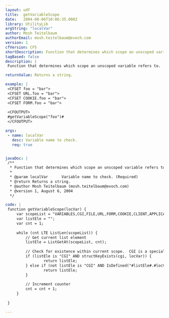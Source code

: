```yaml
---
layout: udf
title:  getVariableScope
date:   2004-08-06T10:06:35.000Z
library: UtilityLib
argString: "localVar"
author: Mosh Teitelbaum
authorEmail: mosh.teitelbaum@evoch.com
version: 1
cfVersion: CF5
shortDescription: Function that determines which scope an unscoped variable refers to.
tagBased: false
description: |
 Function that determines which scope an unscoped variable refers to.  Only checks those scopes through which ColdFusion searches.  Does not check named scopes (i.e., query names, etc.).

returnValue: Returns a string.

example: |
 <CFSET foo = "bar">
 <CFSET URL.foo = "bar">
 <CFSET COOKIE.foo = "bar">
 <CFSET FORM.foo = "bar">
 
 <CFOUTPUT>
 #getVariableScope("foo")#
 </CFOUTPUT>

args:
 - name: localVar
   desc: Variable name to check.
   req: true


javaDoc: |
 /**
  * Function that determines which scope an unscoped variable refers to.
  * 
  * @param localVar      Variable name to check. (Required)
  * @return Returns a string. 
  * @author Mosh Teitelbaum (mosh.teitelbaum@evoch.com) 
  * @version 1, August 6, 2004 
  */

code: |
 function getVariableScope(locVar) {
     var scopeList = "VARIABLES,CGI,FILE,URL,FORM,COOKIE,CLIENT,APPLICATION,SESSION,SERVER,REQUEST,CFHTTP,CALLER,ATTRIBUTES,ERROR,CFCATCH,CFFTP";
     var listEle = "";
     var cnt = 1;
 
     while (cnt LTE ListLen(scopeList)) {
         // Get current list element
         listEle = ListGetAt(scopeList, cnt);
 
         // Check for existence within current scope.  CGI is a special case
         if (listEle is "CGI" AND structKeyExists(cgi, locVar)) {
                 return listEle;
         } else if (not listEle is "CGI" AND IsDefined("#listEle#.#locVar#")) {
                 return listEle;
         }
 
         // Increment counter
         cnt = cnt + 1;
     }
 
 }

---
```


